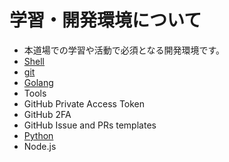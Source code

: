 
# 学習・開発環境について

- 本道場での学習や活動で必須となる開発環境です。
- [Shell](./exercises/exercise6)
- [git](./exercises/exercise7)
- [Golang](./exercises/exercise8)
- Tools
- GitHub Private Access Token
- GitHub 2FA
- GitHub Issue and PRs templates
- [Python](https://github.com/bcts369dojo/materials/blob/master/docs/installing_python.md)
- Node.js
